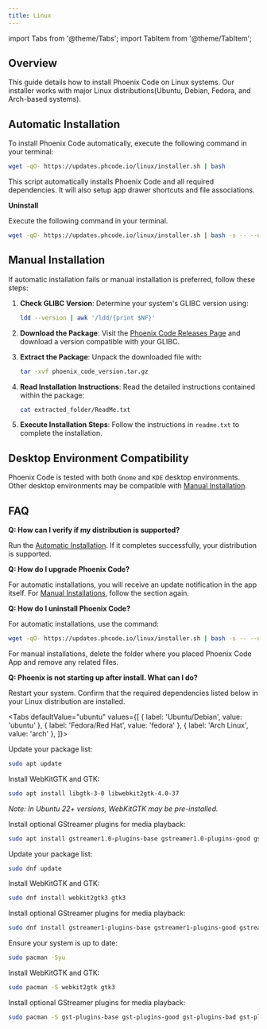```yaml
---
title: Linux
---
```


import Tabs from '@theme/Tabs';
import TabItem from '@theme/TabItem';


## Overview
This guide details how to install Phoenix Code on Linux systems. Our installer works with major
Linux distributions(Ubuntu, Debian, Fedora, and Arch-based systems).

## Automatic Installation
To install Phoenix Code automatically, execute the following command in your terminal:

```bash
wget -qO- https://updates.phcode.io/linux/installer.sh | bash
```

This script automatically installs Phoenix Code and all required dependencies.
It will also setup app drawer shortcuts and file associations.

**Uninstall**

Execute the following command in your terminal.
```bash
wget -qO- https://updates.phcode.io/linux/installer.sh | bash -s -- --uninstall
```

## Manual Installation
If automatic installation fails or manual installation is preferred, follow these steps:

1. **Check GLIBC Version**:
   Determine your system's GLIBC version using:
   ```bash
   ldd --version | awk '/ldd/{print $NF}'
   ```

2. **Download the Package**:
   Visit the [Phoenix Code Releases Page](https://github.com/phcode-dev/phoenix-desktop/releases) and download a version compatible with your GLIBC.

3. **Extract the Package**:
   Unpack the downloaded file with:
   ```bash
   tar -xvf phoenix_code_version.tar.gz
   ```

4. **Read Installation Instructions**:
   Read the detailed instructions contained within the package:
   ```bash
   cat extracted_folder/ReadMe.txt
   ```

5. **Execute Installation Steps**:
   Follow the instructions in `readme.txt` to complete the installation.

## Desktop Environment Compatibility
Phoenix Code is tested with both `Gnome` and `KDE` desktop environments.
Other desktop environments may be compatible with [Manual Installation](#manual-installation).

## FAQ
**Q: How can I verify if my distribution is supported?**

Run the [Automatic Installation](#automatic-installation). If it completes successfully,
your distribution is supported.

**Q: How do I upgrade Phoenix Code?**

For automatic installations, you will receive an update notification in the app itself.
For [Manual Installations](#manual-installation), follow the section again.

**Q: How do I uninstall Phoenix Code?**

For automatic installations, use the command:
   ```bash
   wget -qO- https://updates.phcode.io/linux/installer.sh | bash -s -- --uninstall
   ```
For manual installations, delete the folder where you placed Phoenix Code App and remove any related files.

**Q: Phoenix is not starting up after install. What can I do?**

 Restart your system. Confirm that the required dependencies listed below in your Linux distribution are installed.


<Tabs
  defaultValue="ubuntu"
  values={[
    { label: 'Ubuntu/Debian', value: 'ubuntu' },
    { label: 'Fedora/Red Hat', value: 'fedora' },
    { label: 'Arch Linux', value: 'arch' },
  ]}>

<TabItem value="ubuntu">

Update your package list:
```bash
sudo apt update
```

Install WebKitGTK and GTK:
```bash
sudo apt install libgtk-3-0 libwebkit2gtk-4.0-37
```
*Note: In Ubuntu 22+ versions, WebKitGTK may be pre-installed.*

Install optional GStreamer plugins for media playback:
```bash
sudo apt install gstreamer1.0-plugins-base gstreamer1.0-plugins-good gstreamer1.0-plugins-bad gstreamer1.0-plugins-ugly gstreamer1.0-tools gstreamer1.0-libav
```

</TabItem>
<TabItem value="fedora">

Update your package list:
```bash
sudo dnf update
```

Install WebKitGTK and GTK:
```bash
sudo dnf install webkit2gtk3 gtk3
```

Install optional GStreamer plugins for media playback:
```bash
sudo dnf install gstreamer1-plugins-base gstreamer1-plugins-good gstreamer1-plugins-bad-free gstreamer1-plugins-bad-freeworld gstreamer1-plugins-ugly gstreamer1-libav
```

</TabItem>
<TabItem value="arch">

Ensure your system is up to date:
```bash
sudo pacman -Syu
```

Install WebKitGTK and GTK:
```bash
sudo pacman -S webkit2gtk gtk3
```

Install optional GStreamer plugins for media playback:
```bash
sudo pacman -S gst-plugins-base gst-plugins-good gst-plugins-bad gst-plugins-ugly gst-libav
```

</TabItem>
</Tabs>